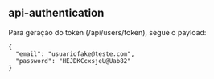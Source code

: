 ## api-authentication

Para geração do token (/api/users/token), segue o payload:

```
{
  "email": "usuariofake@teste.com",
  "password": "HEJDKCcxsjeU@Uab82"
}
```
